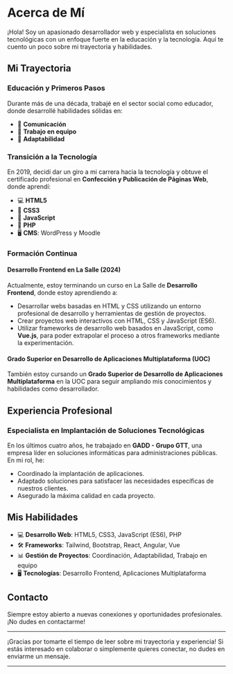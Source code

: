 # Acerca de Mí

¡Hola! Soy un apasionado desarrollador web y especialista en soluciones tecnológicas con un enfoque fuerte en la educación y la tecnología. Aquí te cuento un poco sobre mi trayectoria y habilidades.

## Mi Trayectoria

### Educación y Primeros Pasos

Durante más de una década, trabajé en el sector social como educador, donde desarrollé habilidades sólidas en:
- 💬 **Comunicación**
- 👥 **Trabajo en equipo**
- 🔄 **Adaptabilidad**

### Transición a la Tecnología

En 2019, decidí dar un giro a mi carrera hacia la tecnología y obtuve el certificado profesional en **Confección y Publicación de Páginas Web**, donde aprendí:
- 💻 **HTML5**
- 🎨 **CSS3**
- 🚀 **JavaScript**
- 🐘 **PHP**
- 🖥️ **CMS**: WordPress y Moodle

### Formación Continua

#### Desarrollo Frontend en La Salle (2024)

Actualmente, estoy terminando un curso en La Salle de **Desarrollo Frontend**, donde estoy aprendiendo a:
- Desarrollar webs basadas en HTML y CSS utilizando un entorno profesional de desarrollo y herramientas de gestión de proyectos.
- Crear proyectos web interactivos con HTML, CSS y JavaScript (ES6).
- Utilizar frameworks de desarrollo web basados en JavaScript, como **Vue.js**, para poder extrapolar el proceso a otros frameworks mediante la experimentación.

#### Grado Superior en Desarrollo de Aplicaciones Multiplataforma (UOC)

También estoy cursando un **Grado Superior de Desarrollo de Aplicaciones Multiplataforma** en la UOC para seguir ampliando mis conocimientos y habilidades como desarrollador.

## Experiencia Profesional

### Especialista en Implantación de Soluciones Tecnológicas

En los últimos cuatro años, he trabajado en **GADD - Grupo GTT**, una empresa líder en soluciones informáticas para administraciones públicas. En mi rol, he:
- Coordinado la implantación de aplicaciones.
- Adaptado soluciones para satisfacer las necesidades específicas de nuestros clientes.
- Asegurado la máxima calidad en cada proyecto.

## Mis Habilidades

- 💻 **Desarrollo Web**: HTML5, CSS3, JavaScript (ES6), PHP
- 🛠️ **Frameworks**: Tailwind, Bootstrap, React, Angular, Vue
- 📊 **Gestión de Proyectos**: Coordinación, Adaptabilidad, Trabajo en equipo
- 🖥️ **Tecnologías**: Desarrollo Frontend, Aplicaciones Multiplataforma

## Contacto

Siempre estoy abierto a nuevas conexiones y oportunidades profesionales. ¡No dudes en contactarme!

---

¡Gracias por tomarte el tiempo de leer sobre mi trayectoria y experiencia! Si estás interesado en colaborar o simplemente quieres conectar, no dudes en enviarme un mensaje.

---



